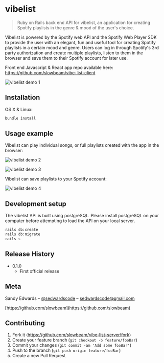 # vibelist
> Ruby on Rails back end API for vibelist, an application for creating Spotify playlists in the genre & mood of the user's choice. 

Vibelist is powered by the Spotify web API and the Spotify Web Player SDK to provide the user with an elegant, fun and useful tool for creating Spotify playlists in a certain mood and genre. Users can log in through Spotify's 3rd party authorization and create multiple playlists, listen to them in the browser and save them to their Spotify account for later use.

Front end Javascript & React app repo available here: https://github.com/slowbeam/vibe-list-client

![vibelist demo 1](https://media.giphy.com/media/41ey7D0UVpOibdPVEt/giphy.gif)

## Installation

OS X & Linux:

```sh
bundle install
```

## Usage example

Vibelist can play individual songs, or full playlists created with the app in the browser:

![vibelist demo 2](https://media.giphy.com/media/WvvtNtiefZGD1I74aP/giphy.gif)

![vibelist demo 3](https://media.giphy.com/media/2uInVFNC4m77q6Lrge/giphy.gif)

Vibelist can save playlists to your Spotify account:

![vibelist demo 4](https://media.giphy.com/media/1yLmZ4mGhpFxkm9SG9/giphy.gif)

## Development setup

The vibelist API is built using postgreSQL. Please install postgreSQL on your computer before attempting to load the API on your local server. 

```sh
rails db:create
rails db:migrate
rails s
```


## Release History

* 0.1.0
    * First official release
   


## Meta

Sandy Edwards – [@sedwardscode](https://twitter.com/sedwardscode) – sedwardscode@gmail.com

[https://github.com/slowbeam](https://github.com/slowbeam)

## Contributing

1. Fork it (<https://github.com/slowbeam/vibe-list-server/fork>)
2. Create your feature branch (`git checkout -b feature/fooBar`)
3. Commit your changes (`git commit -am 'Add some fooBar'`)
4. Push to the branch (`git push origin feature/fooBar`)
5. Create a new Pull Request
